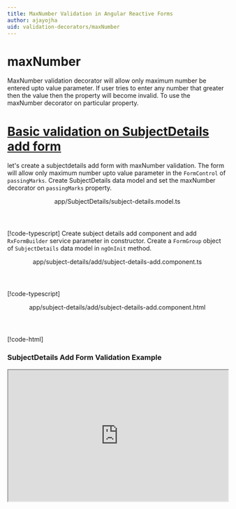 ```yaml
---
title: MaxNumber Validation in Angular Reactive Forms
author: ajayojha
uid: validation-decorators/maxNumber
---
```

# maxNumber
MaxNumber validation decorator will allow only maximum number be entered upto value parameter. If user tries to enter any number that greater then the value then the property will become invalid. To use the maxNumber decorator on particular property.
 
# [Basic validation on SubjectDetails add form  ](#tab/basic-validation-on-SubjectDetails-add-form)
let's create a subjectdetails add form with maxNumber validation. The form will allow only maximum number upto value parameter in the `FormControl` of `passingMarks`. 
Create SubjectDetails data model and set the maxNumber decorator on `passingMarks` property.
<header class="header-tab-title">app/SubjectDetails/subject-details.model.ts</header>

[!code-typescript[](../../examples/reactive-form-validators/maxNumber/rxweb-maxNumber-validation-add-angular-reactive-form/src/app/subject-details/subject-details.model.ts?highlight=5)]
Create subject details add component and add `RxFormBuilder` service parameter in constructor. Create a `FormGroup` object of `SubjectDetails` data model in `ngOnInit` method.
<header class="header-tab-title">app/subject-details/add/subject-details-add.component.ts</header>

[!code-typescript[](../../examples/reactive-form-validators/maxNumber/rxweb-maxNumber-validation-add-angular-reactive-form/src/app/subject-details/add/subject-details-add.component.ts?highlight=17,21-22)]
<header class="header-tab-title">app/subject-details/add/subject-details-add.component.html</header>

[!code-html[](../../examples/reactive-form-validators/maxNumber/rxweb-maxNumber-validation-add-angular-reactive-form/src/app/subject-details/add/subject-details-add.component.html)]

<h3>SubjectDetails Add Form Validation Example</h3>
<iframe src="https://stackblitz.com/edit/rxweb-maxNumber-validation-add-angular-reactive-form?embed=1&file=src/styles.css&hideExplorer=1&hideNavigation=1&view=preview" width="100%" height="300">

# [Basic validation on SubjectDetails edit  form](#tab/basic-validation-on-SubjectDetails-edit-form)
let's create a subjectdetails edit form with maxNumber validation. The form will allow only maximum number upto value parameter in the `FormControl` of `passingMarks`. 
Create SubjectDetails data model and set the maxNumber decorator on `passingMarks` property.
<header class="header-tab-title">app/SubjectDetails/subject-details.model.ts</header>

[!code-typescript[](../../examples/reactive-form-validators/maxNumber/rxweb-maxNumber-validation-edit-angular-reactive-form/src/app/subject-details/subject-details.model.ts?highlight=5)]
Create subjectdetails edit component and add `RxFormBuilder` and `HttpClient` service parameter  in constructor. On `ngOnInit` method get request method for getting data from json or server and that data pass in `this.formBuilder.formGroup<SubjectDetails>(SubjectDetails,subjectDetails)`
<header class="header-tab-title">app/subject-details/edit/subject-details-edit.component.ts</header>

[!code-typescript[](../../examples/reactive-form-validators/maxNumber/rxweb-maxNumber-validation-edit-angular-reactive-form/src/app/subject-details/edit/subject-details-edit.component.ts?highlight=17,21-22)]
<header class="header-tab-title">app/subject-details/edit/subject-details-edit.component.html</header>

[!code-html[](../../examples/reactive-form-validators/maxNumber/rxweb-maxNumber-validation-edit-angular-reactive-form/src/app/subject-details/edit/subject-details-edit.component.html)]

<h3>SubjectDetails Edit Form Validation Example</h3>
<iframe src="https://stackblitz.com/edit/rxweb-maxNumber-validation-edit-angular-reactive-form?embed=1&file=src/styles.css&hideExplorer=1&hideNavigation=1&view=preview" width="100%" height="300">

---

# NumberConfig 
message and conditional expression options are not mandatory to use in the `@maxNumber()` decorator but value is mandatory. If needed then use the below options.


|Option | Description |
|--- | ---- |
|[conditionalExpression](#conditionalexpression) | Max Number validation should be applied if the condition is matched in the `conditionalExpression` function. Validation framework will pass two parameters at the time of `conditionalExpression` check. Those two parameters are current `FormGroup` value and root `FormGroup` value. You can apply the condition on respective object value.If there is need of dynamic validation means it is not fixed in client code, it will change based on some criterias. In this scenario you can bind the expression based on the expression value is coming from the web server in `string` format. The `conditionalExpression` will work as same as client function. |
|[message](#message) | To override the global configuration message and show the custom message on particular control property. |
|[value](#value) | enter value which you want to restrict number in the property |

## conditionalExpression 
Type :  `Function`  |  `string` 

Max Number validation should be applied if the condition is matched in the `conditionalExpression` function. Validation framework will pass two parameters at the time of `conditionalExpression` check. Those two parameters are current `FormGroup` value and root `FormGroup` value. You can apply the condition on respective object value.
If there is need of dynamic validation means it is not fixed in client code, it will change based on some criterias. In this scenario you can bind the expression based on the expression value is coming from the web server in `string` format. The `conditionalExpression` will work as same as client function.
 
> Binding `conditionalExpression` with `Function` object.
<header class="header-title">subject-details.model.ts (SubjectDetails class property)</header>

[!code-typescript[](../../examples/reactive-form-validators/maxNumber/complete-rxweb-maxNumber-validation-add-angular-reactive-form/src/app/subject-details/subject-details.model.ts#L4-L8)]

 
> Binding `conditionalExpression` with `string` datatype.
<header class="header-title">subject-details.model.ts (SubjectDetails class property)</header>

[!code-typescript[](../../examples/reactive-form-validators/maxNumber/complete-rxweb-maxNumber-validation-add-angular-reactive-form/src/app/subject-details/subject-details.model.ts#L4-L8)]

## message 
Type :  `string` 

To override the global configuration message and show the custom message on particular control property.
 
<header class="header-title">subject-details.model.ts (SubjectDetails class property)</header>

[!code-typescript[](../../examples/reactive-form-validators/maxNumber/complete-rxweb-maxNumber-validation-add-angular-reactive-form/src/app/subject-details/subject-details.model.ts#L10-L11)]

## value 
Type :  `number` 

enter value which you want to restrict number in the property
 
<header class="header-title">subject-details.model.ts (SubjectDetails class property)</header>

[!code-typescript[](../../examples/reactive-form-validators/maxNumber/complete-rxweb-maxNumber-validation-add-angular-reactive-form/src/app/subject-details/subject-details.model.ts#L10-L11)]


# maxNumber Validation Complete Example
# [SubjectDetails Model](#tab/complete-subject-details)
<header class="header-tab-title">app/subject-details/subject-details.model.ts</header>

[!code-typescript[](../../examples/reactive-form-validators/maxNumber/complete-rxweb-maxNumber-validation-add-angular-reactive-form/src/app/subject-details/subject-details.model.ts)]

# [Address Info Add Component](#tab/complete-subject-details-add-component)
<header class="header-tab-title">app/subject-details/add/subject-details-add.component.ts</header>

[!code-typescript[](../../examples/reactive-form-validators/maxNumber/complete-rxweb-maxNumber-validation-add-angular-reactive-form/src/app/subject-details/add/subject-details-add.component.ts)]

# [Address Info Add Html Component](#tab/complete-subject-details-add-html-component)
<header class="header-tab-title">app/subject-details/add/subject-details-add.component.html</header>

[!code-html[](../../examples/reactive-form-validators/maxNumber/complete-rxweb-maxNumber-validation-add-angular-reactive-form/src/app/subject-details/add/subject-details-add.component.html)]

# [Working Example](#tab/complete-working-example)
<iframe src="https://stackblitz.com/edit/complete-rxweb-maxNumber-validation-add-angular-reactive-form?embed=1&file=src/app/address-info/address&hideNavigation=1&view=preview" width="100%" height="500">

---

# Dynamic maxNumber Validation Complete Example
# [SubjectDetails Model](#tab/dynamic-subject-details)
<header class="header-tab-title">app/subject-details/subject-details.model.ts</header>

[!code-typescript[](../../examples/reactive-form-validators/maxNumber/dynamic-rxweb-maxNumber-validation-add-angular-reactive-form/src/app/subject-details/subject-details.model.ts)]

# [Address Info Add Component](#tab/dynamic-subject-details-add-component)
<header class="header-tab-title">app/subject-details/add/subject-details-add.component.ts</header>

[!code-typescript[](../../examples/reactive-form-validators/maxNumber/dynamic-rxweb-maxNumber-validation-add-angular-reactive-form/src/app/subject-details/add/subject-details-add.component.ts)]

# [Address Info Add Html Component](#tab/dynamic-subject-details-add-html-component)
<header class="header-tab-title">app/subject-details/add/subject-details-add.component.html</header>

[!code-html[](../../examples/reactive-form-validators/maxNumber/dynamic-rxweb-maxNumber-validation-add-angular-reactive-form/src/app/subject-details/add/subject-details-add.component.html)]

# [Working Example](#tab/dynamic-working-example)
<iframe src="https://stackblitz.com/edit/dynamic-rxweb-maxNumber-validation-add-angular-reactive-form?embed=1&file=src/app/address-info/address&hideNavigation=1&view=preview" width="100%" height="500">

---






